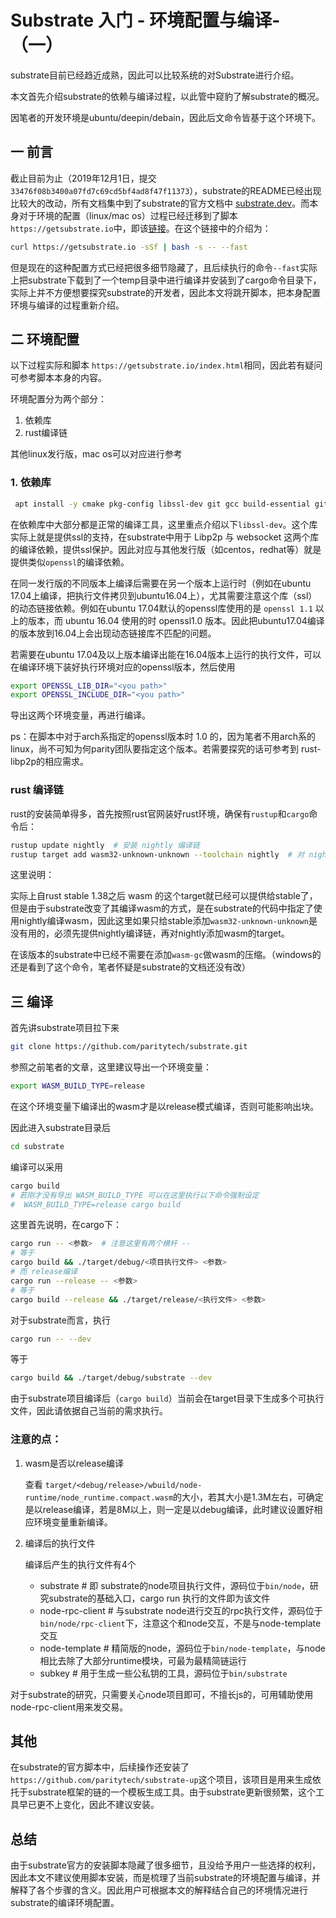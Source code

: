 # Substrate 入门 - 环境配置与编译-  （一）

substrate目前已经趋近成熟，因此可以比较系统的对Substrate进行介绍。

本文首先介绍substrate的依赖与编译过程，以此管中窥豹了解substrate的概况。

因笔者的开发环境是ubuntu/deepin/debain，因此后文命令皆基于这个环境下。

## 一 前言

截止目前为止（2019年12月1日，提交`33476f08b3400a07fd7c69cd5bf4ad8f47f11373`），substrate的README已经出现比较大的改动，所有文档集中到了substrate的官方文档中 [substrate.dev](https://substrate.dev/docs/en/getting-started/)。而本身对于环境的配置（linux/mac os）过程已经迁移到了脚本`https://getsubstrate.io`中，即该[链接](https://substrate.dev/docs/en/getting-started/installing-substrate#unix-based-operating-systems)。在这个链接中的介绍为：

```bash
curl https://getsubstrate.io -sSf | bash -s -- --fast
```

但是现在的这种配置方式已经把很多细节隐藏了，且后续执行的命令`--fast`实际上把substrate下载到了一个temp目录中进行编译并安装到了cargo命令目录下，实际上并不方便想要探究substrate的开发者，因此本文将跳开脚本，把本身配置环境与编译的过程重新介绍。

## 二 环境配置

以下过程实际和脚本 `https://getsubstrate.io/index.html`相同，因此若有疑问可参考脚本本身的内容。

环境配置分为两个部分：

1. 依赖库
2. rust编译链

其他linux发行版，mac os可以对应进行参考

### 1. 依赖库

```bash
 apt install -y cmake pkg-config libssl-dev git gcc build-essential git clang libclang-dev
```

在依赖库中大部分都是正常的编译工具，这里重点介绍以下`libssl-dev`。这个库实际上就是提供ssl的支持，在substrate中用于 Libp2p 与 websocket 这两个库的编译依赖，提供ssl保护。因此对应与其他发行版（如centos，redhat等）就是提供类似`openssl`的编译依赖。

在同一发行版的不同版本上编译后需要在另一个版本上运行时（例如在ubuntu 17.04上编译，把执行文件拷贝到ubuntu16.04上），尤其需要注意这个库（ssl）的动态链接依赖。例如在ubuntu 17.04默认的openssl库使用的是 `openssl 1.1` 以上的版本，而 ubuntu 16.04 使用的时 openssl1.0 版本。因此把ubuntu17.04编译的版本放到16.04上会出现动态链接库不匹配的问题。

若需要在ubuntu 17.04及以上版本编译出能在16.04版本上运行的执行文件，可以在编译环境下装好执行环境对应的openssl版本，然后使用

```bash
export OPENSSL_LIB_DIR="<you path>"
export OPENSSL_INCLUDE_DIR="<you path>"
```

导出这两个环境变量，再进行编译。

ps：在脚本中对于arch系指定的openssl版本时 1.0 的，因为笔者不用arch系的linux，尚不可知为何parity团队要指定这个版本。若需要探究的话可参考到 rust-libp2p的相应需求。

### rust 编译链

rust的安装简单得多，首先按照rust官网装好rust环境，确保有`rustup`和`cargo`命令后：

```bash
rustup update nightly  # 安装 nightly 编译链
rustup target add wasm32-unknown-unknown --toolchain nightly  # 对 nightly 编译链添加 wasm 编译target
```

这里说明：

实际上自rust stable 1.38之后 wasm 的这个target就已经可以提供给stable了，但是由于substrate改变了其编译wasm的方式，是在substrate的代码中指定了使用nightly编译wasm，因此这里如果只给stable添加`wasm32-unknown-unknown`是没有用的，必须先提供nightly编译链，再对nightly添加wasm的target。

在该版本的substrate中已经不需要在添加`wasm-gc`做wasm的压缩。（windows的还是看到了这个命令，笔者怀疑是substrate的文档还没有改）

## 三 编译

首先讲substrate项目拉下来

```bash
git clone https://github.com/paritytech/substrate.git
```

参照之前笔者的文章，这里建议导出一个环境变量：

```bash
export WASM_BUILD_TYPE=release
```

在这个环境变量下编译出的wasm才是以release模式编译，否则可能影响出块。

因此进入substrate目录后

```bash
cd substrate
```

编译可以采用

```bash
cargo build
# 若刚才没有导出 WASM_BUILD_TYPE 可以在这里执行以下命令强制设定
#  WASM_BUILD_TYPE=release cargo build
```

这里首先说明，在cargo下：

```bash
cargo run -- <参数>  # 注意这里有两个横杆 --
# 等于
cargo build && ./target/debug/<项目执行文件> <参数>
# 而 release编译
cargo run --release -- <参数>
# 等于
cargo build --release && ./target/release/<执行文件> <参数>
```

对于substrate而言，执行

```bash
cargo run -- --dev
```

等于

```bash
cargo build && ./target/debug/substrate --dev
```

由于substrate项目编译后（`cargo build`）当前会在target目录下生成多个可执行文件，因此请依据自己当前的需求执行。

### 注意的点：

1. wasm是否以release编译

   查看 `target/<debug/release>/wbuild/node-runtime/node_runtime.compact.wasm`的大小，若其大小是1.3M左右，可确定是以release编译，若是8M以上，则一定是以debug编译，此时建议设置好相应环境变量重新编译。

2. 编译后的执行文件

   编译后产生的执行文件有4个

   * substrate  # 即 substrate的node项目执行文件，源码位于`bin/node`，研究substrate的基础入口，cargo run 执行的文件即为该文件
   * node-rpc-client # 与substrate node进行交互的rpc执行文件，源码位于`bin/node/rpc-client`下，注意这个和node交互，不是与node-template交互
   * node-template  # 精简版的node，源码位于`bin/node-template`，与node相比去除了大部分runtime模块，可最为最精简链运行
   * subkey # 用于生成一些公私钥的工具，源码位于`bin/substrate`

对于substrate的研究，只需要关心node项目即可，不擅长js的，可用辅助使用node-rpc-client用来发交易。

## 其他

在substrate的官方脚本中，后续操作还安装了`https://github.com/paritytech/substrate-up`这个项目，该项目是用来生成依托于substrate框架的链的一个模板生成工具。由于substrate更新很频繁，这个工具早已更不上变化，因此不建议安装。

## 总结

由于substrate官方的安装脚本隐藏了很多细节，且没给予用户一些选择的权利，因此本文不建议使用脚本安装，而是梳理了当前substrate的环境配置与编译，并解释了各个步骤的含义。因此用户可根据本文的解释结合自己的环境情况进行substrate的编译环境配置。



